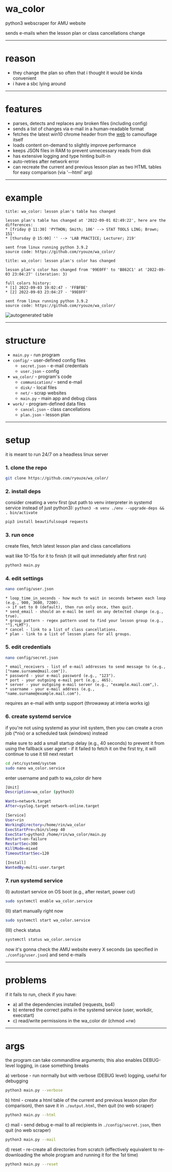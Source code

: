 # wa_color
python3 webscraper for AMU website


sends e-mails when the lesson plan or class cancellations change


---


# reason
* they change the plan so often that i thought it would be kinda convenient
* i have a sbc lying around


---


# features
* parses, detects and replaces any broken files (including config)
* sends a list of changes via e-mail in a human-readable format
* fetches the latest win10 chrome header from the [web](https://www.whatismybrowser.com/guides/the-latest-user-agent/) to camouflage itself
* loads content on-demand to slightly improve performance
* keeps JSON files in RAM to prevent unnecessary reads from disk
* has extensive logging and type hinting built-in
* auto-retries after network error
* can recreate the current and previous lesson plan as two HTML tables for easy comparison (via '--html' arg)


---


# example

```
title: wa_color: lesson plan's table has changed

lesson plan's table has changed at '2022-09-01 02:49:22', here are the differences:
* [friday @ 11:30] 'PYTHON; Smith; 106' --> STAT TOOLS LING; Brown; 151'
* [thursday @ 15:00] '' --> 'LAB PRACTICE; Lecturer; 219'

sent from linux running python 3.9.2
source code: https://github.com/ryouze/wa_color/
```


```
title: wa_color: lesson plan's color has changed

lesson plan's color has changed from '99E0FF' to 'B862C1' at '2022-09-03 23:04:27' (iteration: 3)

full colors history:
* [1] 2022-09-03 19:02:47 - 'FFBFBE'
* [2] 2022-09-03 23:04:27 - '99E0FF'

sent from linux running python 3.9.2
source code: https://github.com/ryouze/wa_color/
```


![autogenerated table](resources/autogenerated_table.jpeg)


---


# structure

* `main.py` - run program
* `config/` - user-defined config files
  * `secret.json` - e-mail credentials
  * `user.json` - config
* `wa_color/` - program's code
  * `communication/` - send e-mail
  * `disk/` - local files
  * `net/` - scrap websites
  * `main.py` - main app and debug class
* `work/` - program-defined data files
  * `cancel.json` - class cancellations
  * `plan.json` - lesson plan


---


# setup

it is meant to run 24/7 on a headless linux server


### 1. clone the repo

```bash
git clone https://github.com/ryouze/wa_color/
```


### 2. install deps

consider creating a venv first (put path to venv interpreter in systemd service instead of just python3): `python3 -m venv ./env --upgrade-deps && . bin/activate`

```bash
pip3 install beautifulsoup4 requests
```


### 3. run once

create files, fetch latest lesson plan and class cancellations

wait like 10-15s for it to finish (it will quit immediately after first run)

```bash
python3 main.py
```


### 4. edit settings

```bash
nano config/user.json
```


```
* loop_time_in_seconds - how much to wait in seconds between each loop (e.g., 900, 3600, 7200).
-> if set to 0 (default), then run only once, then quit.
* send_email - should an e-mail be sent on any detected change (e.g., true).
* group_pattern - regex pattern used to find your lesson group (e.g., "^1.*LMT").
* cancel - link to a list of class cancellations.
* plan - link to a list of lesson plans for all groups.
```


### 5. edit credentials

```bash
nano config/secret.json
```


```
* email_receivers - list of e-mail addresses to send message to (e.g., ["name.surname@mail.com"]).
* password - your e-mail password (e.g., "123").
* port - your outgoing e-mail port (e.g., 465).
* server - your outgoing e-mail server (e.g., "example.mail.com",).
* username - your e-mail address (e.g., "name.surname@example.mail.com").
```

requires an e-mail with smtp support (throwaway at interia works ig)


### 6. create systemd service

if you're not using systemd as your init system, then you can create a cron job (*nix) or a scheduled task (windows) instead

make sure to add a small startup delay (e.g., 40 seconds) to prevent it from using the fallback user agent - if it failed to fetch it on the first try, it will continue to use it till next restart

```bash
cd /etc/systemd/system
sudo nano wa_color.service
```

enter username and path to wa_color dir here

```bash
[Unit]
Description=wa_color (python3)

Wants=network.target
After=syslog.target network-online.target

[Service]
User=rin
WorkingDirectory=/home/rin/wa_color
ExecStartPre=/bin/sleep 40
ExecStart=python3 /home/rin/wa_color/main.py
Restart=on-failure
RestartSec=300
KillMode=mixed
TimeoutStartSec=120

[Install]
WantedBy=multi-user.target
```


### 7. run systemd service


(I) autostart service on OS boot (e.g., after restart, power cut)
```bash
sudo systemctl enable wa_color.service
```

(II) start manually right now
```bash
sudo systemctl start wa_color.service
```

(III) check status
```bash
systemctl status wa_color.service
```

now it's gonna check the AMU website every X seconds (as specified in `./config/user.json`) and send e-mails


---


# problems

if it fails to run, check if you have:

* a) all the dependencies installed (requests, bs4)
* b) entered the correct paths in the systemd service (user, workdir, execstart)
* c) read/write permissions in the wa_color dir (chmod +rw)


---


# args

the program can take commandline arguments; this also enables DEBUG-level logging, in case something breaks


a) verbose - run normally but with verbose (DEBUG level) logging, useful for debugging


```bash
python3 main.py --verbose
```


b) html - create a html table of the current and previous lesson plan (for comparison), then save it in `./output.html`, then quit (no web scraper)


```bash
python3 main.py --html
```


c) mail - send debug e-mail to all recipients in `./config/secret.json`, then quit (no web scraper)


```bash
python3 main.py --mail
```


d) reset - re-create all directories from scratch (effectively equivalent to re-downloading the whole program and running it for the 1st time)


```bash
python3 main.py --reset
```

